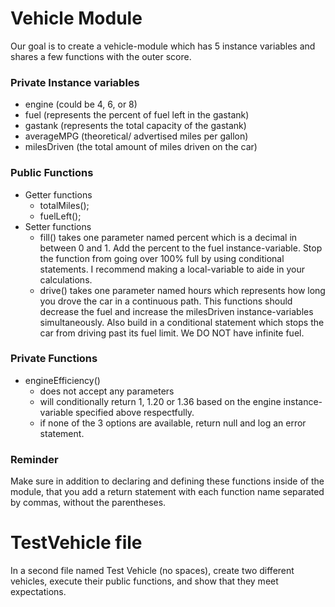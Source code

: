 # Vehicle Module

Our goal is to create a vehicle-module which has 5 instance variables and shares a few functions with the outer score.

### Private Instance variables
-  engine (could be 4, 6, or 8)
-  fuel (represents the percent of fuel left in the gastank)
-  gastank (represents the total capacity of the gastank)
-  averageMPG (theoretical/ advertised miles per gallon)
-  milesDriven (the total amount of miles driven on the car)

### Public Functions
-  Getter functions
    -  totalMiles();
    -  fuelLeft();
-  Setter functions
    -  fill() takes one parameter named percent which is a decimal in between 0 and 1.  Add the percent to the fuel instance-variable.  Stop the function from going over 100% full by using conditional statements.  I recommend making a local-variable to aide in your calculations.
    -  drive() takes one parameter named hours which represents how long you drove the car in a continuous path.  This functions should decrease the fuel and increase the milesDriven instance-variables simultaneously.  Also build in a conditional statement which stops the car from driving past its fuel limit.  We DO NOT have infinite fuel.
### Private Functions
-  engineEfficiency()
    -  does not accept any parameters
    -  will conditionally return 1, 1.20 or 1.36 based on the engine instance-variable specified above respectfully.
    -  if none of the 3 options are available, return null and log an error statement.

### Reminder
Make sure in addition to declaring and defining these functions inside of the module, that you add a return statement with each function name separated by commas, without the parentheses.

# TestVehicle file
In a second file named Test Vehicle (no spaces), create two different vehicles, execute their public functions, and show that they meet expectations.
